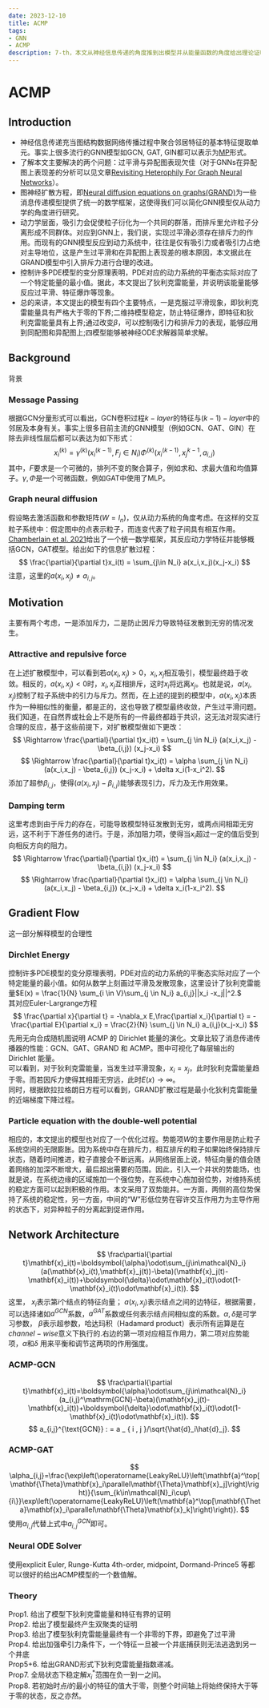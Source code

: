 ```yaml
---
date: 2023-12-10
title: ACMP
tags:
- GNN
- ACMP
description: 7-th，本文从神经信息传递的角度推到出模型并从能量函数的角度给出理论证明。参考Acmp:Allen-cahn message passing with attractive and repulsive forces for graph neural networks
---
```

# ACMP
## Introduction 
- 神经信息传递充当图结构数据网络传播过程中聚合邻居特征的基本特征提取单元。事实上很多流行的GNN模型如GCN, GAT, GIN都可以表示为[MP](https://arxiv.org/abs/1806.01261)形式。
- 了解本文主要解决的两个问题：过平滑与异配图表现欠佳（对于GNNs在异配图上表现差的分析可以见文章[Revisiting Heterophily For Graph Neural Networks](https://arxiv.org/abs/2210.07606)）。
- 图神经扩散方程，即[Neural diffusion equations on graphs(GRAND)](https://arxiv.org/abs/2106.10934)为一些消息传递模型提供了统一的数学框架，这使得我们可以简化GNN模型仅从动力学的角度进行研究。
- 动力学层面，吸引力会促使粒子衍化为一个共同的群落，而排斥里允许粒子分离形成不同群体。对应到GNN上，我们说，实现过平滑必须存在排斥力的作用。而现有的GNN模型反应到动力系统中，往往是仅有吸引力或者吸引力占绝对主导地位，这是产生过平滑和在异配图上表现差的根本原因，本文据此在GRAND模型中引入排斥力进行合理的改进。
- 控制许多PDE模型的变分原理表明，PDE对应的动力系统的平衡态实际对应了一个特定能量的最小值。据此，本文提出了狄利克雷能量，并说明该能量能够反应过平滑、特征爆炸等现象。
- 总的来讲，本文提出的模型有四个主要特点，一是克服过平滑现象，即狄利克雷能量具有严格大于零的下界;二维持模型稳定，防止特征爆炸，即特征和狄利克雷能量具有上界;通过改变$\beta$，可以控制吸引力和排斥力的表现，能够应用到同配图和异配图上;四模型能够被神经ODE求解器简单求解。
## Background
背景
### Message Passing
根据GCN分量形式可以看出，GCN卷积过程$k-layer$的特征与$(k-1)-layer$中的邻居及本身有关。事实上很多目前主流的GNN模型（例如GCN、GAT、GIN）在除去非线性层后都可以表达为如下形式：
$$
x_i^{(k)} = \gamma^{(k)}(x_i^{(k-1)}, F_j\in N_i) \Phi^{(k)}(x_i^{(k-1)},x_j^{k-1},a_{i,j})
$$
其中，$F$要求是一个可微的，排列不变的聚合算子，例如求和、求最大值和均值算子。$\gamma,\Phi$是一个可微函数，例如GAT中使用了MLP。
### Graph neural diffusion 
假设略去激活函数和参数矩阵($W = I_n$)，仅从动力系统的角度考虑。在这样的交互粒子系统中：假定图中的点表示粒子，而连变代表了粒子间具有相互作用。[Chamberlain et al. 2021](https://arxiv.org/abs/2106.10934)给出了一个统一数学框架，其反应动力学特征并能够概括GCN，GAT模型。给出如下的信息扩散过程：
$$
\frac{\partial}{\partial t}x_i(t) = \sum_{j\in N_i} a(x_i,x_j)(x_j-x_i)
$$
注意，这里的$a(x_i,x_j) \neq a_{i,j}$。
### 
## Motivation
主要有两个考虑，一是添加斥力，二是防止因斥力导致特征发散到无穷的情况发生。
### Attractive and repulsive force
在上述扩散模型中，可以看到若$a(x_i,x_j)>0$，$x_i,x_j$相互吸引，模型最终趋于收敛。相反的，$a(x_i,x_j)<0$时，$x_i,x_j$互相排斥，这时$x_i$将远离$x_j$。也就是说，$a(x_i,x_j)$控制了粒子系统中的引力与斥力。然而，在上述的提到的模型中，$a(x_i,x_j)$本质作为一种相似性的衡量，都是正的，这也导致了模型最终收敛，产生过平滑问题。我们知道，在自然界或社会上不是所有的一件最终都趋于共识，这无法对现实进行合理的反应，基于这些前提下，对扩散模型做如下更改：
$$
\Rightarrow \frac{\partial}{\partial t}x_i(t) = \sum_{j \in N_i} (a(x_i,x_j) - \beta_{i,j}) (x_j-x_i)
$$
$$
\Rightarrow \frac{\partial}{\partial t}x_i(t) = \alpha \sum_{j \in N_i} (a(x_i,x_j) - \beta_{i,j}) (x_j-x_i) + \delta x_i(1-x_i^2). 
$$
添加了超参$\beta_{i,j}$，使得$(a(x_i,x_j)-\beta_{i,j})$能够表现引力，斥力及无作用效果。
### Damping term 
这里考虑到由于斥力的存在，可能导致模型特征发散到无穷，或两点间相距无穷远，这不利于下游任务的进行。于是，添加阻力项，使得当$x_i$超过一定的值后受到向相反方向的阻力。
$$
\Rightarrow \frac{\partial}{\partial t}x_i(t) = \sum_{j \in N_i} (a(x_i,x_j) - \beta_{i,j}) (x_j-x_i)
$$
$$
\Rightarrow \frac{\partial}{\partial t}x_i(t) = \alpha \sum_{j \in N_i} (a(x_i,x_j) - \beta_{i,j}) (x_j-x_i) + \delta x_i(1-x_i^2). 
$$
## Gradient Flow
这一部分解释模型的合理性
### Dirchlet Energy 
控制许多PDE模型的变分原理表明，PDE对应的动力系统的平衡态实际对应了一个特定能量的最小值。如何从数学上刻画过平滑及发散现象，这里设计了狄利克雷能量$E(x) = \frac{1}{N} \sum_{i \in V}\sum_{j \in N_i} a_{i,j}||x_i -x_j||^2.$    
其对应Euler-Largrange方程
$$
\frac{\partial x}{\partial t} = -\nabla_x E,\frac{\partial x_i}{\partial t} = -\frac{\partial E}{\partial x_i} = \frac{2}{N} \sum_{j \in N_i} a_{i,j}(x_j-x_i)            
$$
先用无向合成随机图说明 ACMP 的 Dirichlet 能量的演化。文章比较了消息传递传播器的性能：GCN、GAT、GRAND 和 ACMP。图中可视化了每层输出的 Dirichlet 能量。    
可以看到，对于狄利克雷能量，当发生过平滑现象，$x_i = x_j$，此时狄利克雷能量趋于零。而若因斥力使得其相距无穷远，此时$E(x) \rightarrow \infty$。    
同时，根据欧拉拉格朗日方程可以看到，GRAND扩散过程是最小化狄利克雷能量的近端梯度下降过程。
### Particle equation with the double-well potential
相应的，本文提出的模型也对应了一个优化过程。势能项$W$的主要作用是防止粒子系统空间的无限膨胀。因为系统中存在排斥力，相互排斥的粒子如果始终保持排斥状态，随着时间推进，粒子直接会不断远离。从网络层面上说，特征向量的值会随着网络的加深不断增大，最后超出需要的范围。因此，引入一个井状的势能场，也就是说，在系统边缘的区域施加一个强位势，在系统中心施加弱位势，对维持系统的稳定方面可以起到积极的作用。本文采用了双势能井。一方面，两侧的高位势保持了系统的稳定性，另一方面，中间的“W”形低位势在容许交互作用力为主导作用的状态下，对异种粒子的分离起到促进作用。
## Network Architecture
$$
\frac\partial{\partial t}\mathbf{x}_i(t)=\boldsymbol{\alpha}\odot\sum_{j\in\mathcal{N}_i}(a(\mathbf{x}_i(t),\mathbf{x}_j(t))-\beta)(\mathbf{x}_j(t)-\mathbf{x}_i(t))+\boldsymbol{\delta}\odot\mathbf{x}_i(t)\odot(1-\mathbf{x}_i(t)\odot\mathbf{x}_i(t)).
$$
这里， $x_i$表示第$i$个结点的特征向量； $a(x_i,x_j)$表示结点之间的边特征，根据需要，可以选择诸如$a^{GCN}$系数，$a^{GAT}$系数或任何表示结点间相似度的系数。$\alpha,\delta$是可学习参数， $\beta$表示超参数，哈达玛积（Hadamard product）表示所有运算是在$channel-wise$意义下执行的.右边的第一项对应相互作用力，第二项对应势能项，$\alpha$和$\delta$ 用来平衡和调节这两项的作用强度。
### ACMP-GCN
$$
\frac\partial{\partial t}\mathbf{x}_i(t)=\boldsymbol{\alpha}\odot\sum_{j\in\mathcal{N}_i}(a_{i,j}^\mathrm{GCN}-\beta)(\mathbf{x}_j(t)-\mathbf{x}_i(t))+\boldsymbol{\delta}\odot\mathbf{x}_i(t)\odot(1-\mathbf{x}_i(t)\odot\mathbf{x}_i(t)).
$$
$$
a_{i,j}^{\text{GCN}} : = a _ { i , j }/\sqrt{\hat{d}_i\hat{d}_j}.
$$
### ACMP-GAT
$$
\alpha_{i,j}=\frac{\exp\left(\operatorname{LeakyReLU}\left(\mathbf{a}^\top[\mathbf{\Theta}\mathbf{x}_i\parallel\mathbf{\Theta}\mathbf{x}_j]\right)\right)}{\sum_{k\in\mathcal{N}_i\cup\{i\}}\exp\left(\operatorname{LeakyReLU}\left(\mathbf{a}^\top[\mathbf{\Theta}\mathbf{x}_i\parallel\mathbf{\Theta}\mathbf{x}_k]\right)\right)}.
$$
使用$\alpha_{i,j}$代替上式中$a_{i,j}^{GCN}$即可。
### Neural ODE Solver
使用explicit Euler, Runge-Kutta 4th-order, midpoint, Dormand-Prince5 等都可以很好的给出ACMP模型的一个数值解。
### Theory
Prop1. 给出了模型下狄利克雷能量和特征有界的证明    
Prop2. 给出了模型最终产生双聚类的证明    
Prop3. 给出了模型狄利克雷能量最终有一个非零的下界，即避免了过平滑    
Prop4. 给出加强牵引力条件下，一个特征一旦被一个井底捕获则无法逃逸到另一个井底    
Prop5+6. 给出GRAND形式下狄利克雷能量指数递减。    
Prop7. 全局状态下稳定解$x_i^{*}$范围在负一到一之间。    
Prop8. 若初始时点$i$的最小的特征的值大于零，则整个时间轴上将始终保持大于等于零的状态，反之亦然。
